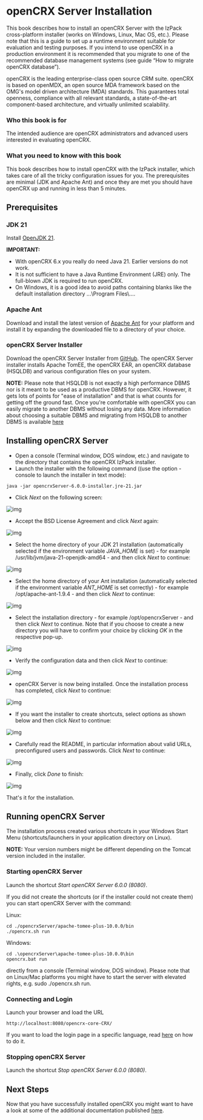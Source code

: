 # openCRX Server Installation #
This book describes how to install an openCRX Server with the IzPack cross-platform installer 
(works on Windows, Linux, Mac OS, etc.). Please note that this is a guide to set up a runtime 
environment suitable for evaluation and testing purposes. If you intend to use openCRX in a 
production environment it is recommended that you migrate to one of the recommended database 
management systems (see guide “How to migrate openCRX database”).

openCRX is the leading enterprise-class open source CRM suite. openCRX is based on openMDX, 
an open source MDA framework based on the OMG's model driven architecture (MDA) standards. 
This guarantees total openness, compliance with all relevant standards, a state-of-the-art 
component-based architecture, and virtually unlimited scalability.

### Who this book is for ###
The intended audience are openCRX administrators and advanced users interested in evaluating openCRX.

### What you need to know with this book ###
This book describes how to install openCRX with the IzPack installer, which takes care of 
all the tricky configuration issues for you. The prerequisites are minimal (JDK and Apache Ant) 
and once they are met you should have openCRX up and running in less than 5 minutes.

## Prerequisites ##

### JDK 21 ###
Install [OpenJDK 21](https://openjdk.java.net/projects/jdk/21/).

__IMPORTANT:__

* With openCRX 6.x you really do need Java 21. Earlier versions do not work.
* It is not sufficient to have a Java Runtime Environment (JRE) only. The full-blown JDK 
  is required to run openCRX.
* On Windows, it is a good idea to avoid paths containing blanks like the default installation 
  directory ...\\Program Files\\....

### Apache Ant ###
Download and install the latest version of [Apache Ant](https://ant.apache.org/index.html) for your platform and install it by expanding the downloaded file to a directory of your choice.

### openCRX Server Installer ###
Download the openCRX Server Installer from [GitHub](https://github.com/opencrx/opencrx/releases/). The openCRX Server installer
installs Apache TomEE, the openCRX EAR, an openCRX database (HSQLDB) and various configuration files on your system.

__NOTE:__
Please note that HSQLDB is not exactly a high performance DBMS nor is it meant to be 
used as a productive DBMS for openCRX. However, it gets lots of points for "ease of installation" 
and that is what counts for getting off the ground fast. Once you're comfortable with openCRX you 
can easily migrate to another DBMS without losing any data. More information about choosing a 
suitable DBMS and migrating from HSQLDB to another DBMS is available [here](http://www.opencrx.org/faq.htm#changedb)

## Installing openCRX Server ##

* Open a console (Terminal window, DOS window, etc.) and navigate to the directory 
  that contains the openCRX IzPack installer.
* Launch the installer with the following command ((use the option -console to launch 
  the installer in text mode):


```
java -jar opencrxServer-6.0.0-installer.jre-21.jar
```


* Click _Next_ on the following screen:

![img](files/InstallerServer/pic010.png)

* Accept the BSD License Agreement and click _Next_ again:

![img](files/InstallerServer/pic020.png)

* Select the home directory of your JDK 21 installation (automatically selected if the environment 
  variable _JAVA\_HOME_ is set) - for example /usr/lib/jvm/java-21-openjdk-amd64 - and then click 
  _Next_ to continue:
  
![img](files/InstallerServer/pic030.png)

* Select the home directory of your Ant installation (automatically selected if  the environment 
  variable _ANT\_HOME_ is set correctly) - for example /opt/apache-ant-1.9.4 - and then click _Next_ 
  to continue:
  
![img](files/InstallerServer/pic040.png)

* Select the installation directory - for example /opt/opencrxServer - and then click 
  _Next_ to continue. Note that if you choose to create a new directory you will have to confirm 
  your choice by clicking _OK_ in the respective pop-up.
  
![img](files/InstallerServer/pic050.png)

* Verify the configuration data and then click _Next_ to continue:

![img](files/InstallerServer/pic060.png)

* openCRX Server is now being installed. Once the installation process has completed, 
  click _Next_ to continue:

![img](files/InstallerServer/pic070.png)

* If you want the installer to create shortcuts, select options as shown below and then 
  click _Next_ to continue:

![img](files/InstallerServer/pic080.png)

* Carefully read the README, in particular information about  valid URLs, 
  preconfigured users and passwords. Click _Next_ to continue:
  
![img](files/InstallerServer/pic090.png)

* Finally, click _Done_ to finish:

![img](files/InstallerServer/pic100.png)

That's it for the installation.

## Running openCRX Server ##
The installation process created various shortcuts in your Windows Start Menu 
(shortcuts/launchers in your application directory on Linux). 

__NOTE:__ Your version numbers might be different depending on the Tomcat version included in the installer.

### Starting openCRX Server ###
Launch the shortcut _Start openCRX Server 6.0.0 (8080)_.

If you did not create the shortcuts (or if the installer could not create them) you can start 
openCRX Server with the command:

Linux:

```
cd ./opencrxServer/apache-tomee-plus-10.0.0/bin
./opencrx.sh run
```

Windows:

```
cd .\opencrxServer\apache-tomee-plus-10.0.0\bin
opencrx.bat run
```

directly from a console (Terminal window, DOS window). Please note that on 
Linux/Mac platforms you might have to start the server with elevated rights, 
e.g. sudo ./opencrx.sh run.

### Connecting and Login ###
Launch your browser and load the URL

```
http://localhost:8080/opencrx-core-CRX/
```

If you want to load the login page in a specific language, 
read [here](http://www.opencrx.org/faq.htm#login) on how to do it.

### Stopping openCRX Server ###
Launch the shortcut _Stop openCRX Server 6.0.0 (8080)_.

## Next Steps ##
Now that you have successfully installed openCRX you might want to have a look at some of 
the additional documentation published [here](http://www.opencrx.org/documents.htm).
